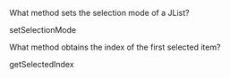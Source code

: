 What method sets the selection mode of a JList?

setSelectionMode

What method obtains the index of the first selected item?

getSelectedIndex
